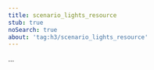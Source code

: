 ```yaml
---
title: scenario_lights_resource
stub: true
noSearch: true
about: 'tag:h3/scenario_lights_resource'
---
```

  ...
  